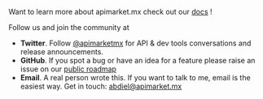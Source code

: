 Want to learn more about apimarket.mx check out our [docs](https://apimarket.mx/docs) !


Follow us and join the community at 

* **Twitter**. Follow [@apimarketmx](https://twitter.com/apimarketmx) for API & dev tools conversations and release announcements.
* **GitHub**. If you spot a bug or have an idea for a feature please raise an issue on our [public roadmap](https://github.com/orgs/api-market-company/projects/1/views/1)
* **Email**. A real person wrote this. If you want to talk to me, email is the easiest way. Get in touch: abdiel@apimarket.mx
